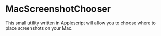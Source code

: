# MacScreenshotChooser
This small utility written in Applescript will allow you to choose where to place screenshots on your Mac.
